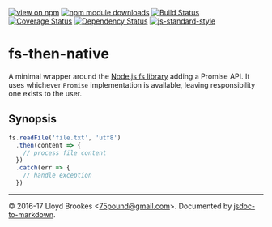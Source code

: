 [![view on npm](http://img.shields.io/npm/v/fs-then-native.svg)](https://www.npmjs.org/package/fs-then-native)
[![npm module downloads](http://img.shields.io/npm/dt/fs-then-native.svg)](https://www.npmjs.org/package/fs-then-native)
[![Build Status](https://travis-ci.org/75lb/fs-then-native.svg?branch=master)](https://travis-ci.org/75lb/fs-then-native)
[![Coverage Status](https://coveralls.io/repos/github/75lb/fs-then-native/badge.svg?branch=master)](https://coveralls.io/github/75lb/fs-then-native?branch=master)
[![Dependency Status](https://david-dm.org/75lb/fs-then-native.svg)](https://david-dm.org/75lb/fs-then-native)
[![js-standard-style](https://img.shields.io/badge/code%20style-standard-brightgreen.svg)](https://github.com/feross/standard)

# fs-then-native

A minimal wrapper around the [Node.js fs library](https://nodejs.org/dist/latest-v6.x/docs/api/fs.html) adding a Promise API. It uses whichever `Promise` implementation is available, leaving responsibility one exists to the user.

## Synopsis

```js
fs.readFile('file.txt', 'utf8')
  .then(content => {
    // process file content
  })
  .catch(err => {
    // handle exception
  })
```

* * *

&copy; 2016-17 Lloyd Brookes \<75pound@gmail.com\>. Documented by [jsdoc-to-markdown](https://github.com/jsdoc2md/jsdoc-to-markdown).

